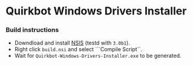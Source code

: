 # Quirkbot Windows Drivers Installer

### Build instructions

- Downdload and install [NSIS](http://nsis.sourceforge.net/Download) (testd with ```3.0b1```).
- Right click ```build.nsi``` and select ```Compile Script``.
- Wait for ```Quirkbot-Windows-Drivers-Installer.exe``` to be generated.
